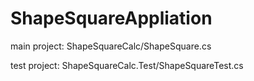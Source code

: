 # ShapeSquareAppliation
main project: ShapeSquareCalc/ShapeSquare.cs

test project: ShapeSquareCalc.Test/ShapeSquareTest.cs
